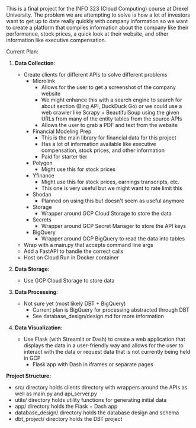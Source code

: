 This is a final project for the INFO 323 (Cloud Computing) course at Drexel University. 
The problem we are attempting to solve is how a lot of investors want to get up to date really quickly with 
company information so we want to create a platform that compiles information about the company like their performance, stock prices, a quick look at their website, and other information like executive compensation.

Current Plan:

1. **Data Collection**:
    - Create clients for different APIs to solve different problems
        - Microlink
            - Allows for the user to get a screenshot of the company website
            - We might enhance this with a search engine to search for about section (Bing API, DuckDuck Go) or we could use a web crawler like Scrapy + BeautifulSoup using the given URLs from many of the entity tables from the source APIs
            - Allows the user to grab a PDF and text from the website
        - Financial Modeling Prep
            - This is the main library for financial data for this project
            - Has a lot of information available like executive compensation, stock prices, and other information
            - Paid for starter tier
        - Polygon
            - Might use this for stock prices
        - Yfinance
            - Might use this for stock prices, earnings transcripts, etc.
            - This one is very useful but we might want to rate limit this
        - Shodan
            - Planned on using this but doesn't seem as useful anymore
        - Storage
            - Wrapper around GCP Cloud Storage to store the data
        - Secrets
            - Wrapper around GCP Secret Manager to store the API keys
        - BigQuery
            - Wrapper around GCP BigQuery to read the data into tables
    - Wrap with a main.py that accepts command line args
    - Add a FastAPI to handle the correct calls
    - Host on Cloud Run in Docker container

2. **Data Storage**:
    - Use GCP Cloud Storage to store data

3. **Data Processing**:
    - Not sure yet (most likely DBT + BigQuery)
        - Current plan is BigQuery for processing abstracted through DBT
        - See database_design/design.md for more information

4. **Data Visualization**:
    - Use Flask (with Streamlit or Dash) to create a web application that displays the data in a user-friendly way and allows for the user to interact with the data or request data that is not currently being held in GCP
        - Flask app with Dash in iframes or separate pages

**Project Structure:**
- src/ directory holds clients directory with wrappers around the APIs as well as main.py and api_server.py
- utils/ directory holds utility functions for generating initial data
- app/ directory holds the Flask + Dash app
- database_design/ directory holds the database design and schema
- dbt_project/ directory holds the DBT project